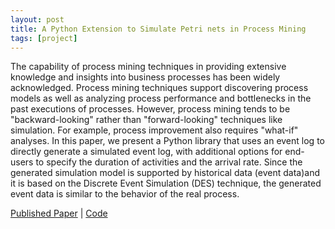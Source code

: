 ```yaml
---
layout: post
title: A Python Extension to Simulate Petri nets in Process Mining
tags: [project]
---
```


The capability of process mining techniques in providing extensive knowledge and insights into business processes has been widely acknowledged. Process mining techniques support discovering process models as well as analyzing process performance and bottlenecks in the past executions of processes. However, process mining tends to be "backward-looking" rather than "forward-looking" techniques like simulation. For example, process improvement also requires "what-if" analyses. In this paper, we present a Python library that uses an event log to directly generate a simulated event log, with additional options for end-users to specify the duration of activities and the arrival rate. Since the generated simulation model is supported by historical data (event data)and it is based on the Discrete Event Simulation (DES) technique, the generated event data is similar to the behavior of the real process.

<a href="https://arxiv.org/abs/2102.08774" target="_blank">Published Paper</a> |
<a href="https://github.com/faizanzafar40/Automated-Process-Simulation" target="_blank">Code</a>